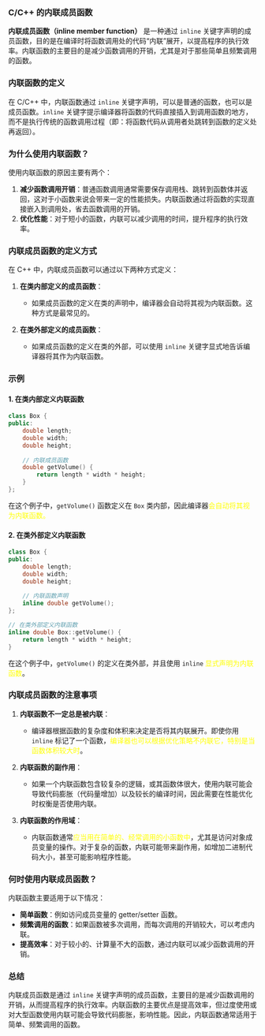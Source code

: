 ### C/C++ 的内联成员函数

**内联成员函数（inline member function）** 是一种通过 `inline` 关键字声明的成员函数，目的是在编译时将函数调用处的代码“内联”展开，以提高程序的执行效率。内联函数的主要目的是减少函数调用的开销，尤其是对于那些简单且频繁调用的函数。

### 内联函数的定义

在 C/C++ 中，内联函数通过 `inline` 关键字声明，可以是普通的函数，也可以是成员函数。`inline` 关键字提示编译器将函数的代码直接插入到调用函数的地方，而不是执行传统的函数调用过程（即：将函数代码从调用者处跳转到函数的定义处再返回）。

### 为什么使用内联函数？

使用内联函数的原因主要有两个：

1. **减少函数调用开销**：普通函数调用通常需要保存调用栈、跳转到函数体并返回，这对于小函数来说会带来一定的性能损失。内联函数通过将函数的实现直接嵌入到调用处，省去函数调用的开销。
2. **优化性能**：对于短小的函数，内联可以减少调用的时间，提升程序的执行效率。

### 内联成员函数的定义方式

在 C++ 中，内联成员函数可以通过以下两种方式定义：

1. **在类内部定义的成员函数**：
    
    - 如果成员函数的定义在类的声明中，编译器会自动将其视为内联函数。这种方式是最常见的。
2. **在类外部定义的成员函数**：
    
    - 如果成员函数的定义在类的外部，可以使用 `inline` 关键字显式地告诉编译器将其作为内联函数。

### 示例

#### 1. 在类内部定义内联函数

```cpp
class Box {
public:
    double length;
    double width;
    double height;
    
    // 内联成员函数
    double getVolume() {
        return length * width * height;
    }
};
```

在这个例子中，`getVolume()` 函数定义在 `Box` 类内部，因此编译器<font color="#ffff00">会自动将其视为内联函数。</font>

#### 2. 在类外部定义内联函数

```cpp
class Box {
public:
    double length;
    double width;
    double height;
    
    // 内联函数声明
    inline double getVolume();  
};

// 在类外部定义内联函数
inline double Box::getVolume() {
    return length * width * height;
}
```

在这个例子中，`getVolume()` 的定义在类外部，并且使用 `inline` <font color="#ffff00">显式声明为内联函数</font>。

### 内联成员函数的注意事项

1. **内联函数不一定总是被内联**：
    
    - 编译器根据函数的复杂度和体积来决定是否将其内联展开。即使你用 `inline` 标记了一个函数，<font color="#ffff00">编译器也可以根据优化策略不内联它，特别是当函数体积较大时</font>。
2. **内联函数的副作用**：
    
    - 如果一个内联函数包含较复杂的逻辑，或其函数体很大，使用内联可能会导致代码膨胀（代码量增加）以及较长的编译时间，因此需要在性能优化时权衡是否使用内联。
3. **内联函数的作用域**：
    
    - 内联函数通常<font color="#ffff00">应当用在简单的、经常调用的小函数中</font>，尤其是访问对象成员变量的操作。对于复杂的函数，内联可能带来副作用，如增加二进制代码大小，甚至可能影响程序性能。

### 何时使用内联成员函数？

内联函数主要适用于以下情况：

- **简单函数**：例如访问成员变量的 getter/setter 函数。
- **频繁调用的函数**：如果函数被多次调用，而每次调用的开销较大，可以考虑内联。
- **提高效率**：对于较小的、计算量不大的函数，通过内联可以减少函数调用的开销。

### 总结

内联成员函数是通过 `inline` 关键字声明的成员函数，主要目的是减少函数调用的开销，从而提高程序的执行效率。内联函数的主要优点是提高效率，但过度使用或对大型函数使用内联可能会导致代码膨胀，影响性能。因此，内联函数通常适用于简单、频繁调用的函数。